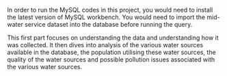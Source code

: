 In order to run the MySQL codes in this project, you would need to install the latest version of MySQL workbench. You would need to import the mid-water service dataset into the database before running the query.


This first part focuses on understanding the data and understanding how it was collected.
It then dives into analysis of the various water sources available in the database, the population utilising these water sources,
the quality of the water sources and possible pollution issues associated with the various water sources.
